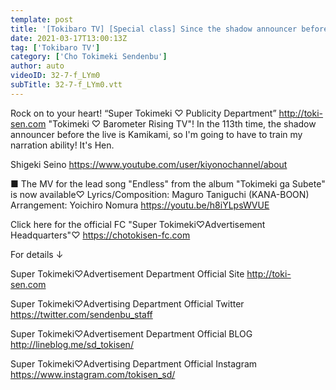 ```yaml
---
template: post
title: '[Tokibaro TV] [Special class] Since the shadow announcer before the live is Kamikami, have her narration skills trained! epi 113'
date: 2021-03-17T13:00:13Z
tag: ['Tokibaro TV']
category: ['Cho Tokimeki Sendenbu']
author: auto 
videoID: 32-7-f_LYm0
subTitle: 32-7-f_LYm0.vtt
---
```

Rock on to your heart! “Super Tokimeki ♡ Publicity Department” http://toki-sen.com
"Tokimeki ♡ Barometer Rising TV"!
In the 113th time, the shadow announcer before the live is Kamikami, so I'm going to have to train my narration ability! It's Hen.

Shigeki Seino
https://www.youtube.com/user/kiyonochannel/about

■ The MV for the lead song "Endless" from the album "Tokimeki ga Subete" is now available♡
Lyrics/Composition: Maguro Taniguchi (KANA-BOON)
Arrangement: Yoichiro Nomura
https://youtu.be/h8iYLpsWVUE​

Click here for the official FC "Super Tokimeki♡Advertisement Headquarters"♡
https://chotokisen-fc.com

For details ↓

Super Tokimeki♡Advertisement Department Official Site
http://toki-sen.com

Super Tokimeki♡Advertising Department Official Twitter
https://twitter.com/sendenbu_staff

Super Tokimeki♡Advertisement Department Official BLOG
http://lineblog.me/sd_tokisen/

Super Tokimeki♡Advertising Department Official Instagram
https://www.instagram.com/tokisen_sd/